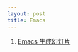 ```yaml
---
layout: post
title: Emacs
---
```


1. [Emacs 生成幻灯片](http://coldnew.github.io/blog/2013/08/04_9cb53.html)
